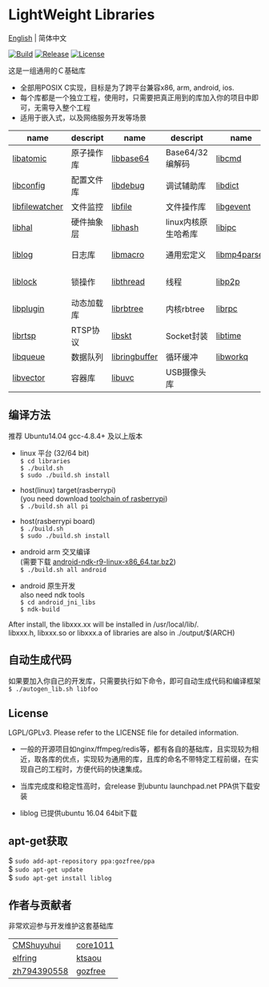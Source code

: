 # LightWeight Libraries

[English](README.md) | 简体中文

[![Build](https://travis-ci.org/gozfree/libraries.svg?branch=master)](https://travis-ci.org/gozfree/libraries)
[![Release](https://img.shields.io/github/release/gozfree/libraries.svg)](https://github.com/gozfree/libraries/releases)
[![License](https://img.shields.io/github/license/gozfree/libraries.svg)](https://github.com/gozfree/libraries/blob/master/LICENSE.LGPL)

这是一组通用的Ｃ基础库
* 全部用POSIX C实现，目标是为了跨平台兼容x86, arm, android, ios.
* 每个库都是一个独立工程，使用时，只需要把真正用到的库加入你的项目中即可，无需导入整个工程
* 适用于嵌入式，以及网络服务开发等场景

|name|descript|name|descript|name|descript|
|----|--------|----|--------|----|--------|
|[libatomic](libatomic)|原子操作库|[libbase64](libbase64)|Base64/32 编解码|[libcmd](libcmd)|命令行库
|[libconfig](libconfig)|配置文件库|[libdebug](libdebug)|调试辅助库|[libdict](libdict)|哈希字典
|[libfilewatcher](libfilewatcher)|文件监控|[libfile](libfile)|文件操作库|[libgevent](libgevent)|事件驱动
|[libhal](libhal)|硬件抽象层|[libhash](libhash)|linux内核原生哈希库|[libipc](libipc)|进程间通信
|[liblog](liblog)|日志库|[libmacro](libmacro)|通用宏定义|[libmp4parser](libmp4parser)|MP4解析库
|[liblock](liblock)|锁操作|[libthread](libthread)|线程|[libp2p](libp2p)|p2p穿透传输
|[libplugin](libplugin)|动态加载库|[librbtree](librbtree)|内核rbtree|[librpc](librpc)|远程过程调用库
|[librtsp](librtsp)|RTSP协议|[libskt](libskt)|Socket封装|[libtime](libtime)|时间库
|[libqueue](libqueue)|数据队列|[libringbuffer](libringbuffer)|循环缓冲|[libworkq](libworkq)|工作队列
|[libvector](libvector) |容器库|[libuvc](libuvc)|USB摄像头库

## 编译方法
推荐 Ubuntu14.04 gcc-4.8.4+ 及以上版本

  * linux 平台 (32/64 bit)  
   `$ cd libraries`  
   `$ ./build.sh`  
   `$ sudo ./build.sh install`

  * host(linux) target(rasberrypi)  
    (you need download [toolchain of rasberrypi](https://github.com/raspberrypi/tools.git))  
   `$ ./build.sh all pi`

  * host(rasberrypi board)  
   `$ ./build.sh`  
   `$ sudo ./build.sh install`  

  * android arm 交叉编译  
   (需要下载 [android-ndk-r9-linux-x86_64.tar.bz2](http://dl.google.com/android/ndk/android-ndk-r9-linux-x86_64.tar.bz2))  
   `$ ./build.sh all android`  

  * android 原生开发  
    also need ndk tools  
   `$ cd android_jni_libs`  
   `$ ndk-build`  

   After install, the libxxx.xx will be installed in /usr/local/lib/.  
   libxxx.h, libxxx.so or libxxx.a of libraries are also in ./output/$(ARCH)  

## 自动生成代码
   如果要加入你自己的开发库，只需要执行如下命令，即可自动生成代码和编译框架  
  `$ ./autogen_lib.sh libfoo`

## License
LGPL/GPLv3. Please refer to the LICENSE file for detailed information.

* 一般的开源项目如nginx/ffmpeg/redis等，都有各自的基础库，且实现较为相近，取各库的优点，实现较为通用的库，且库的命名不带特定工程前缀，在实现自己的工程时，方便代码的快速集成。
* 当库完成度和稳定性高时，会release 到ubuntu launchpad.net PPA供下载安装

* liblog 已提供ubuntu 16.04 64bit下载

## apt-get获取

  $ `sudo add-apt-repository ppa:gozfree/ppa`  
  $ `sudo apt-get update`  
  $ `sudo apt-get install liblog`


## 作者与贡献者
非常欢迎参与开发维护这套基础库

|                                               |                                               |
|-----------------------------------------------|-----------------------------------------------|
| [CMShuyuhui](https://github.com/CMShuyuhui)   | [core1011](https://github.com/core1011)       |
| [elfring](https://github.com/elfring)         | [ktsaou](https://github.com/ktsaou)           |
| [zh794390558](https://github.com/zh794390558) | [gozfree](https://github.com/gozfree)         |
